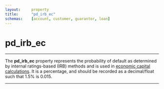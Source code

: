 ```yaml
---
layout:     property
title:      "pd_irb_ec"
schemas:    [account, customer, guarantor, loan]
---
```


# pd_irb_ec

---

The **pd_irb_ec** property represents the probability of default as determined by internal ratings-based (IRB) methods and is used in [economic capital calculations][pd_irb_ec]. It is a percentage, and should be recorded as a decimal/float such that 1.5% is 0.015.

---

[pd_irb_ec]: https://www.osfi-bsif.gc.ca/en/data-forms/reporting-returns/filing-financial-returns/financial-reporting-instructions/irb-credit-data-wholesale-transaction-bf#:~:text=padded%20with%20zeros-,39,-383